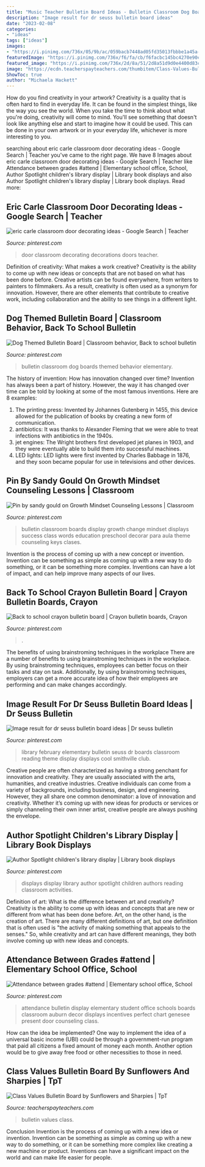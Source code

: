 ```yaml
---
title: "Music Teacher Bulletin Board Ideas - Bulletin Classroom Dog Boards Themed Behavior Elementary"
description: "Image result for dr seuss bulletin board ideas"
date: "2023-02-08"
categories:
- "ideas"
tags: ["ideas"]
images:
- "https://i.pinimg.com/736x/05/9b/ac/059bacb7448ad05fd35013fbbbe1a45a--elementary-library-library-displays.jpg"
featuredImage: "https://i.pinimg.com/736x/f6/fa/cb/f6facbc145bc4270e90cb27c5df5acac.jpg"
featured_image: "https://i.pinimg.com/736x/2d/8a/51/2d8a51d9d0e4400d83cc792974dc378f.jpg"
image: "https://ecdn.teacherspayteachers.com/thumbitem/Class-Values-Bulletin-Board-4872396-1568674700/original-4872396-1.jpg"
ShowToc: true
author: "Michaela Hackett"
---
```



How do you find creativity in your artwork?
Creativity is a quality that is often hard to find in everyday life. It can be found in the simplest things, like the way you see the world. When you take the time to think about what you're doing, creativity will come to mind. You'll see something that doesn't look like anything else and start to imagine how it could be used. This can be done in your own artwork or in your everyday life, whichever is more interesting to you.

	

		
searching about eric carle classroom door decorating ideas - Google Search | Teacher you've came to the right page. We have 8 Images about eric carle classroom door decorating ideas - Google Search | Teacher like Attendance between grades #attend | Elementary school office, School, Author Spotlight children&#039;s library display | Library book displays and also Author Spotlight children&#039;s library display | Library book displays. Read more:
		
    
## Eric Carle Classroom Door Decorating Ideas - Google Search | Teacher

<img loading=lazy src="https://i.pinimg.com/736x/0d/a4/45/0da445abd65f3fa9cef5e4fc3c8c064c.jpg" onerror="this.onerror=null;this.src='https://tse1.mm.bing.net/th?id=OIP.s2WSl8OEdih9dphmSIssqQAAAA&amp;pid=15.1';" alt="eric carle classroom door decorating ideas - Google Search | Teacher">

_Source: pinterest.com_

>door classroom decorating decorations doors teacher. 

	

Definition of creativity: What makes a work creative?
Creativity is the ability to come up with new ideas or concepts that are not based on what has been done before. Creative artists can be found everywhere, from writers to painters to filmmakers. As a result, creativity is often used as a synonym for innovation. However, there are other elements that contribute to creative work, including collaboration and the ability to see things in a different light.

    
## Dog Themed Bulletin Board | Classroom Behavior, Back To School Bulletin

<img loading=lazy src="https://i.pinimg.com/736x/21/88/b2/2188b293443f83a2684a942576d6b586.jpg" onerror="this.onerror=null;this.src='https://tse1.mm.bing.net/th?id=OIP.trBh6TI7E-Dit0MTRBRi5AHaJ3&amp;pid=15.1';" alt="Dog Themed Bulletin Board | Classroom behavior, Back to school bulletin">

_Source: pinterest.com_

>bulletin classroom dog boards themed behavior elementary. 

	

The history of invention: How has innovation changed over time?
Invention has always been a part of history. However, the way it has changed over time can be told by looking at some of the most famous inventions. Here are 8 examples:
1. The printing press: Invented by Johannes Gutenberg in 1455, this device allowed for the publication of books by creating a new form of communication.
2. antibiotics: It was thanks to Alexander Fleming that we were able to treat infections with antibiotics in the 1940s.
3. jet engines: The Wright brothers first developed jet planes in 1903, and they were eventually able to build them into successful machines.
4. LED lights: LED lights were first invented by Charles Babbage in 1876, and they soon became popular for use in televisions and other devices.

    
## Pin By Sandy Gould On Growth Mindset Counseling Lessons | Classroom

<img loading=lazy src="https://i.pinimg.com/736x/f6/fa/cb/f6facbc145bc4270e90cb27c5df5acac.jpg" onerror="this.onerror=null;this.src='https://tse2.mm.bing.net/th?id=OIP.Crjg3MlN9sKVUlp55t3LnAHaJ3&amp;pid=15.1';" alt="Pin by sandy gould on Growth Mindset Counseling Lessons | Classroom">

_Source: pinterest.com_

>bulletin classroom boards display growth change mindset displays success class words education preschool decorar para aula theme counseling keys clases. 

	

Invention is the process of coming up with a new concept or invention. Invention can be something as simple as coming up with a new way to do something, or it can be something more complex. Inventions can have a lot of impact, and can help improve many aspects of our lives.

    
## Back To School Crayon Bulletin Board | Crayon Bulletin Boards, Crayon

<img loading=lazy src="https://i.pinimg.com/736x/99/2e/ca/992ecaf8f12a8870b138103f6409def3.jpg" onerror="this.onerror=null;this.src='https://tse3.mm.bing.net/th?id=OIP.nNl_DKGDS5c_6Gv46LbxyQHaE7&amp;pid=15.1';" alt="Back to school crayon bulletin board | Crayon bulletin boards, Crayon">

_Source: pinterest.com_

>. 

	

The benefits of using brainstroming techniques in the workplace
There are a number of benefits to using brainstroming techniques in the workplace. By using brainstroming techniques, employees can better focus on their tasks and stay on task. Additionally, by using brainstroming techniques, employers can get a more accurate idea of how their employees are performing and can make changes accordingly.

    
## Image Result For Dr Seuss Bulletin Board Ideas | Dr Seuss Bulletin

<img loading=lazy src="https://i.pinimg.com/736x/05/9b/ac/059bacb7448ad05fd35013fbbbe1a45a--elementary-library-library-displays.jpg" onerror="this.onerror=null;this.src='https://tse2.mm.bing.net/th?id=OIP.1xZ4z6PffhHJ_NEmtvQ3cAHaJ6&amp;pid=15.1';" alt="Image result for dr seuss bulletin board ideas | Dr seuss bulletin">

_Source: pinterest.com_

>library february elementary bulletin seuss dr boards classroom reading theme display displays cool smithville club. 

	

Creative people are often characterized as having a strong penchant for innovation and creativity. They are usually associated with the arts, humanities, and creative industries. Creative individuals can come from a variety of backgrounds, including business, design, and engineering. However, they all share one common denominator: a love of innovation and creativity. Whether it’s coming up with new ideas for products or services or simply channeling their own inner artist, creative people are always pushing the envelope.

    
## Author Spotlight Children&#039;s Library Display | Library Book Displays

<img loading=lazy src="https://i.pinimg.com/736x/2d/8a/51/2d8a51d9d0e4400d83cc792974dc378f.jpg" onerror="this.onerror=null;this.src='https://tse3.mm.bing.net/th?id=OIP.LVpzlm-hBxOyDQSScorHIQHaJ3&amp;pid=15.1';" alt="Author Spotlight children&#039;s library display | Library book displays">

_Source: pinterest.com_

>displays display library author spotlight children authors reading classroom activities. 

	

Definition of art: What is the difference between art and creativity?
Creativity is the ability to come up with ideas and concepts that are new or different from what has been done before. Art, on the other hand, is the creation of art. There are many different definitions of art, but one definition that is often used is "the activity of making something that appeals to the senses." So, while creativity and art can have different meanings, they both involve coming up with new ideas and concepts.

    
## Attendance Between Grades #attend | Elementary School Office, School

<img loading=lazy src="https://i.pinimg.com/736x/97/f4/84/97f4843bd0d8d1e9d9d69e5fc201e4e8.jpg" onerror="this.onerror=null;this.src='https://tse1.mm.bing.net/th?id=OIP.6MiXfVExvhvNISz7mQlbKgHaJ3&amp;pid=15.1';" alt="Attendance between grades #attend | Elementary school office, School">

_Source: pinterest.com_

>attendance bulletin display elementary student office schools boards classroom auburn decor displays incentives perfect chart genesee present door counseling class. 

	

How can the idea be implemented?
One way to implement the idea of a universal basic income (UBI) could be through a government-run program that paid all citizens a fixed amount of money each month. Another option would be to give away free food or other necessities to those in need.

    
## Class Values Bulletin Board By Sunflowers And Sharpies | TpT

<img loading=lazy src="https://ecdn.teacherspayteachers.com/thumbitem/Class-Values-Bulletin-Board-4872396-1568674700/original-4872396-1.jpg" onerror="this.onerror=null;this.src='https://tse2.mm.bing.net/th?id=OIP.OE3WiZ2hJoNTe63C6YLn6QAAAA&amp;pid=15.1';" alt="Class Values Bulletin Board by Sunflowers and Sharpies | TpT">

_Source: teacherspayteachers.com_

>bulletin values class. 

	

Conclusion
Invention is the process of coming up with a new idea or invention. Invention can be something as simple as coming up with a new way to do something, or it can be something more complex like creating a new machine or product. Inventions can have a significant impact on the world and can make life easier for people.

